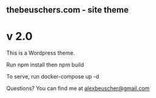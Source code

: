 ## thebeuschers.com - site theme

# v 2.0

This is a Wordpress theme.

Run npm install then npm build

To serve, run docker-compose up -d

Questions? You can find me at alexbeuscher@gmail.com
